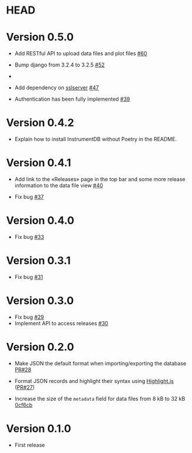 # HEAD

# Version 0.5.0

-   Add RESTful API to upload data files and plot files [#60](https://github.com/ziotom78/instrumentdb/pull/60)

-   Bump django from 3.2.4 to 3.2.5 [#52](https://github.com/ziotom78/instrumentdb/pull/52)
-    
-   Add dependency on [sslserver](https://github.com/teddziuba/django-sslserver) [#47](https://github.com/ziotom78/instrumentdb/pull/47)

-   Authentication has been fully implemented [#39](https://github.com/ziotom78/instrumentdb/pull/39)

# Version 0.4.2

-   Explain how to install InstrumentDB without Poetry in the README.

# Version 0.4.1

-   Add link to the «Releases» page in the top bar and some more release information to the data file view [#40](https://github.com/ziotom78/instrumentdb/pull/40)

-   Fix bug [#37](https://github.com/ziotom78/instrumentdb/issues/37)

# Version 0.4.0

-   Fix bug [#33](https://github.com/ziotom78/instrumentdb/issues/33)

# Version 0.3.1

-   Fix bug [#31](https://github.com/ziotom78/instrumentdb/issues/31)

# Version 0.3.0

-   Fix bug [#29](https://github.com/ziotom78/instrumentdb/issues/29)
-   Implement API to access releases [#30](https://github.com/ziotom78/instrumentdb/pull/30)

# Version 0.2.0

-   Make JSON the default format when importing/exporting the database [PR#28](https://github.com/ziotom78/instrumentdb/pull/28)

-   Format JSON records and highlight their syntax using [Highlight.js](https://highlightjs.org/) ([PR#27](https://github.com/ziotom78/instrumentdb/pull/27))

-   Increase the size of the `metadata` field for data files from 8 kB to 32 kB 
    [0cf6cb](https://github.com/ziotom78/instrumentdb/commit/0cf6cb83766696c5471dc5ba74d14ba5d709a8f0)

# Version 0.1.0

- First release
